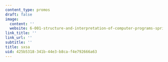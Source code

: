 ```yaml
---
content_type: promos
draft: false
image:
  content: ''
  website: 6-001-structure-and-interpretation-of-computer-programs-spring-2005
link_title: ''
link_url: ''
subtitle: ''
title: sxsa
uid: 425b5318-341b-44e3-b8ca-f4e792666a63
---
```

